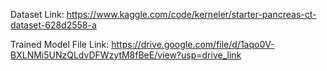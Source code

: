 Dataset Link: https://www.kaggle.com/code/kerneler/starter-pancreas-ct-dataset-628d2558-a

Trained Model File Link: https://drive.google.com/file/d/1aqo0V-BXLNMi5UNzQLdvDFWzytM8fBeE/view?usp=drive_link

